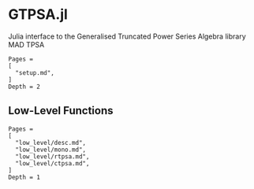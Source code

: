 # GTPSA.jl

Julia interface to the Generalised Truncated Power Series Algebra library MAD TPSA

```@contents
Pages = 
[
  "setup.md",
]
Depth = 2
```

## Low-Level Functions
```@contents
Pages = 
[
  "low_level/desc.md",
  "low_level/mono.md",
  "low_level/rtpsa.md",
  "low_level/ctpsa.md",
]
Depth = 1
```
